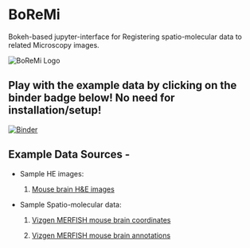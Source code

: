 # BoReMi
Bokeh-based jupyter-interface for Registering spatio-molecular data to related Microscopy images.

![BoReMi Logo](https://user-images.githubusercontent.com/103258471/197501791-dc7997a2-9e4e-44e9-ba6e-17af6dd57130.jpg)

## Play with the example data by clicking on the binder badge below! No need for installation/setup!

[![Binder](https://mybinder.org/badge_logo.svg)](https://mybinder.org/v2/gh/jaspreetishar/BoReMi/main?urlpath=/lab/tree/Binder/GUI.ipynb)


## Example Data Sources -

- Sample HE images:

  1. [Mouse brain H&E images](https://mouse.brain-map.org/experiment/siv?id=100142143&imageId=102162242&imageType=atlas&initImage=atlas&showSubImage=y&contrast=0.5,0.5,0,255,4)

- Sample Spatio-molecular data:

  1. [Vizgen MERFISH mouse brain coordinates](https://storage.cloud.google.com/public-datasets-vizgen-merfish/datasets/mouse_brain_map/BrainReceptorShowcase/Slice2/Replicate1/cell_metadata_S2R1.csv)

  2. [Vizgen MERFISH mouse brain annotations](https://colab.research.google.com/drive/1OxJRO19cPsDW0JGAh4tLJjgOl7EMxQbP?usp=sharing&__hstc=30510752.4cb8d6b89fad2fa65d62bdaf607b6668.1649443550209.1649443550209.1649443550209.1&__hssc=30510752.10.1649443550210&__hsfp=2047326768&hsCtaTracking=070f4af1-2595-44c8-9779-4da89d538482%7Cf4313de5-25c4-4677-9fd6-82cf71d4fdc4#scrollTo=SDqqXPqBHpvx)
